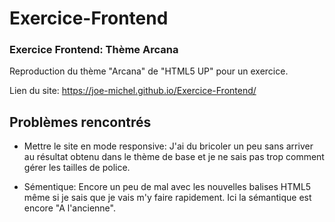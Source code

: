 # Exercice-Frontend

### Exercice Frontend: Thème Arcana ###
Reproduction du thème "Arcana" de "HTML5 UP" pour un exercice.

Lien du site: https://joe-michel.github.io/Exercice-Frontend/

## Problèmes rencontrés ##

- Mettre le site en mode responsive: J'ai du bricoler un peu sans arriver au résultat obtenu dans le thème de base et je ne sais pas trop comment gérer les tailles de police.

- Sémentique: Encore un peu de mal avec les nouvelles balises HTML5 même si je sais que je vais m'y faire rapidement. Ici la sémantique est encore "A l'ancienne".
